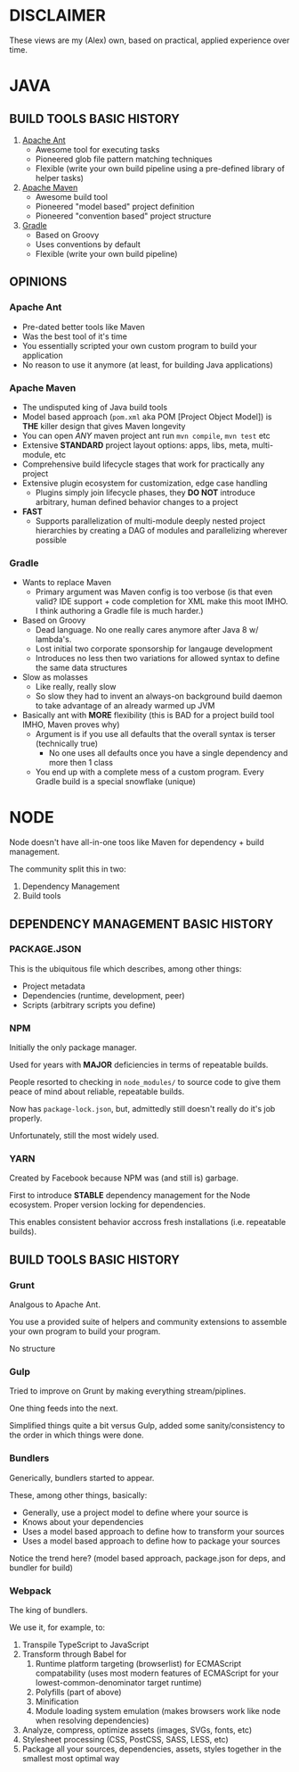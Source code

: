 # DISCLAIMER

These views are my (Alex) own, based on practical, applied experience over time.

# JAVA

## BUILD TOOLS BASIC HISTORY

1. [Apache Ant](https://ant.apache.org/)
   * Awesome tool for executing tasks
   * Pioneered glob file pattern matching techniques
   * Flexible (write your own build pipeline using a pre-defined library of helper tasks)
1. [Apache Maven](https://maven.apache.org/)
   * Awesome build tool
   * Pioneered "model based" project definition
   * Pioneered "convention based" project structure
1. [Gradle](https://gradle.org/)
   * Based on Groovy
   * Uses conventions by default
   * Flexible (write your own build pipeline)

## OPINIONS

### Apache Ant

* Pre-dated better tools like Maven
* Was the best tool of it's time
* You essentially scripted your own custom program to build your application
* No reason to use it anymore (at least, for building Java applications)

### Apache Maven

* The undisputed king of Java build tools
* Model based approach (`pom.xml` aka POM [Project Object Model]) is **THE** killer design that gives Maven longevity
* You can open *ANY* maven project ant run `mvn compile`, `mvn test` etc
* Extensive **STANDARD** project layout options: apps, libs, meta, multi-module, etc
* Comprehensive build lifecycle stages that work for practically any project
* Extensive plugin ecosystem for customization, edge case handling
   * Plugins simply join lifecycle phases, they **DO NOT** introduce arbitrary, human defined behavior changes to a project
* **FAST**
   * Supports parallelization of multi-module deeply nested project hierarchies by creating a DAG of modules and parallelizing wherever possible

### Gradle

* Wants to replace Maven
   * Primary argument was Maven config is too verbose (is that even valid? IDE support + code completion for XML make this moot IMHO.  I think authoring a Gradle file is much harder.)
* Based on Groovy
   * Dead language.  No one really cares anymore after Java 8 w/ lambda's.
   * Lost initial two corporate sponsorship for langauge development
   * Introduces no less then two variations for allowed syntax to define the same data structures
* Slow as molasses
   * Like really, really slow
   * So slow they had to invent an always-on background build daemon to take advantage of an already warmed up JVM
* Basically ant with **MORE** flexibility (this is BAD for a project build tool IMHO, Maven proves why)
   * Argument is if you use all defaults that the overall syntax is terser (technically true)
      * No one uses all defaults once you have a single dependency and more then 1 class
   * You end up with a complete mess of a custom program.  Every Gradle build is a special snowflake (unique)


# NODE

Node doesn't have all-in-one toos like Maven for dependency + build management.

The community split this in two:

1. Dependency Management
1. Build tools

## DEPENDENCY MANAGEMENT BASIC HISTORY

### PACKAGE.JSON

This is the ubiquitous file which describes, among other things:

* Project metadata
* Dependencies (runtime, development, peer)
* Scripts (arbitrary scripts you define)

### NPM

Initially the only package manager.

Used for years with **MAJOR** deficiencies in terms of repeatable builds.

People resorted to checking in `node_modules/` to source code to give them peace of mind about reliable, repeatable builds.

Now has `package-lock.json`, but, admittedly still doesn't really do it's job properly.

Unfortunately, still the most widely used.

### YARN

Created by Facebook because NPM was (and still is) garbage.

First to introduce **STABLE** dependency management for the Node ecosystem.  Proper version locking for dependencies.

This enables consistent behavior accross fresh installations (i.e. repeatable builds).


## BUILD TOOLS BASIC HISTORY

### Grunt

Analgous to Apache Ant.

You use a provided suite of helpers and community extensions to assemble your own program to build your program.

No structure

### Gulp

Tried to improve on Grunt by making everything stream/piplines.

One thing feeds into the next.

Simplified things quite a bit versus Gulp, added some sanity/consistency to the order in which things were done.

### Bundlers

Generically, bundlers started to appear.

These, among other things, basically:

* Generally, use a project model to define where your source is
* Knows about your dependencies
* Uses a model based approach to define how to transform your sources
* Uses a model based approach to define how to package your sources

Notice the trend here? (model based approach, package.json for deps, and bundler for build)

### Webpack

The king of bundlers.

We use it, for example, to:

1. Transpile TypeScript to JavaScript
1. Transform through Babel for
   1. Runtime platform targeting (browserlist) for ECMAScript compatability (uses most modern features of ECMAScript for your lowest-common-denominator target runtime)
   1. Polyfills (part of above)
   1. Minification
   1. Module loading system emulation (makes browsers work like node when resolving dependencies)
1. Analyze, compress, optimize assets (images, SVGs, fonts, etc)
1. Stylesheet processing (CSS, PostCSS, SASS, LESS, etc)
1. Package all your sources, dependencies, assets, styles together in the smallest most optimal way